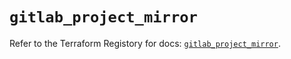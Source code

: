 # `gitlab_project_mirror`

Refer to the Terraform Registory for docs: [`gitlab_project_mirror`](https://registry.terraform.io/providers/gitlabhq/gitlab/16.2.0/docs/resources/project_mirror).
